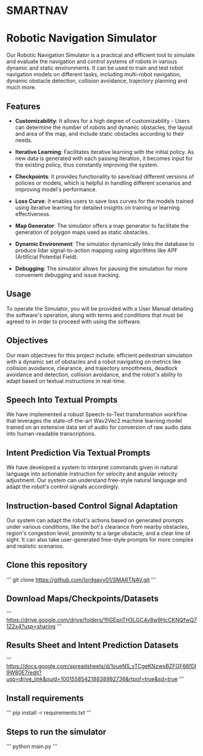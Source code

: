 # SMARTNAV

# Robotic Navigation Simulator
Our Robotic Navigation Simulator is a practical and efficient tool to simulate and evaluate the navigation and control systems of robots in various dynamic and static environments. It can be used to train and test robot navigation models on different tasks, including multi-robot navigation, dynamic obstacle detection, collision avoidance, trajectory planning and much more.

## Features

- **Customizability**: It allows for a high degree of customizability - Users can determine the number of robots and dynamic obstacles, the layout and area of the map, and include static obstacles according to their needs.

- **Iterative Learning**: Facilitates iterative learning with the initial policy. As new data is generated with each passing iteration, it becomes input for the existing policy, thus constantly improving the system.

- **Checkpoints**: It provides functionality to save/load different versions of policies or models, which is helpful in handling different scenarios and improving model's performance. 

- **Loss Curve**: It enables users to save loss curves for the models trained using iterative learning for detailed insights on training or learning effectiveness.

- **Map Generator**: The simulator offers a map generator to facilitate the generation of polygon maps used as static obstacles.

- **Dynamic Environment**: The simulator dynamically links the database to produce lidar signal-to-action mapping using algorithms like APF (Artificial Potential Field).

- **Debugging**: The simulator allows for pausing the simulation for more convenient debugging and issue tracking. 

## Usage
To operate the Simulator, you will be provided with a User Manual detailing the software's operation, along with terms and conditions that must be agreed to in order to proceed with using the software.

## Objectives
Our main objectives for this project include: efficient pedestrian simulation with a dynamic set of obstacles and a robot navigating on metrics like collision avoidance, clearance, and trajectory smoothness, deadlock avoidance and detection, collision avoidance, and the robot's ability to adapt based on textual instructions in real-time.

## Speech Into Textual Prompts
We have implemented a robust Speech-to-Text transformation workflow that leverages the state-of-the-art Wav2Vec2 machine learning model trained on an extensive data set of audio for conversion of raw audio data into human-readable transcriptions.

## Intent Prediction Via Textual Prompts
We have developed a system to interpret commands given in natural language into actionable instruction for velocity and angular velocity adjustment. Our system can understand free-style natural language and adapt the robot's control signals accordingly.

## Instruction-based Control Signal Adaptation
Our system can adapt the robot's actions based on generated prompts under various conditions, like the bot's clearance from nearby obstacles, region's congestion level, proximity to a large obstacle, and a clear line of sight. It can also take user-generated free-style prompts for more complex and realistic scenarios.

## Clone this repository
'''
git clone https://github.com/lordgavy01/SMARTNAV.git
'''

## Download Maps/Checkpoints/Datasets
'''
https://drive.google.com/drive/folders/1fiGEpnTH3LGC4y8w9HcCKNQfwQ71Z2x4?usp=sharing
'''
## Results Sheet and Intent Prediction Datasets
'''
https://docs.google.com/spreadsheets/d/1oueNS_yTCgeKNzwsBZFGF66fDl9W80E7/edit?usp=drive_link&ouid=100155854218838992736&rtpof=true&sd=true
'''

## Install requirements
'''
pip install -r requirements.txt
'''
## Steps to run the simulator
'''
python main.py
'''
